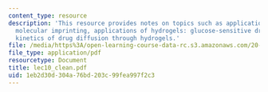 ```yaml
---
content_type: resource
description: 'This resource provides notes on topics such as applications of hydrogels:
  molecular imprinting, applications of hydrogels: glucose-sensitive drug delivery,
  kinetics of drug diffusion through hydrogels.'
file: /media/https%3A/open-learning-course-data-rc.s3.amazonaws.com/20-462j-molecular-principles-of-biomaterials-spring-2006/1eb2d30d304a76bd203c99fea997f2c3_lec10_clean.pdf
file_type: application/pdf
resourcetype: Document
title: lec10_clean.pdf
uid: 1eb2d30d-304a-76bd-203c-99fea997f2c3
---
```

